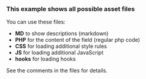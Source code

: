 ### This example shows all possible asset files

You can use these files:

* **MD**
to show descriptions (markdown)
* **PHP**
for the content of the field (regular php code)
* **CSS**
for loading additional style rules
* **JS**
for loading additional JavaScript
* **hooks**
for loading hooks

See the comments in the files for details.
